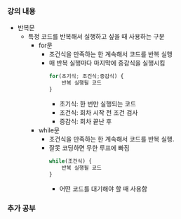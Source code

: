 ### 강의 내용

- 반복문
  - 특정 코드를 반복해서 실행하고 싶을 때 사용하는 구문
    - for문
      - 조건식을 만족하는 한 계속해서 코드를 반복 실행
      - 매 반복 실행마다 마지막에 증감식을 실행시킴
        ```js
        for(초기식; 조건식;증감식) {
            반복 실행될 코드
        }
        ```
        - 초기식: 한 번만 실행되는 코드
        - 조건식: 회차 시작 전 조건 검사
        - 증감식: 회차 끝난 후
    - while문
      - 조건식을 만족하는 한 계속해서 코드를 반복 실행.
      - 잘못 코딩하면 무한 루프에 빠짐
        ```js
        while(조건식) {
            반복 실행될 코드
        }
        ```
        - 어떤 코드를 대기해야 할 때 사용함

### 추가 공부
